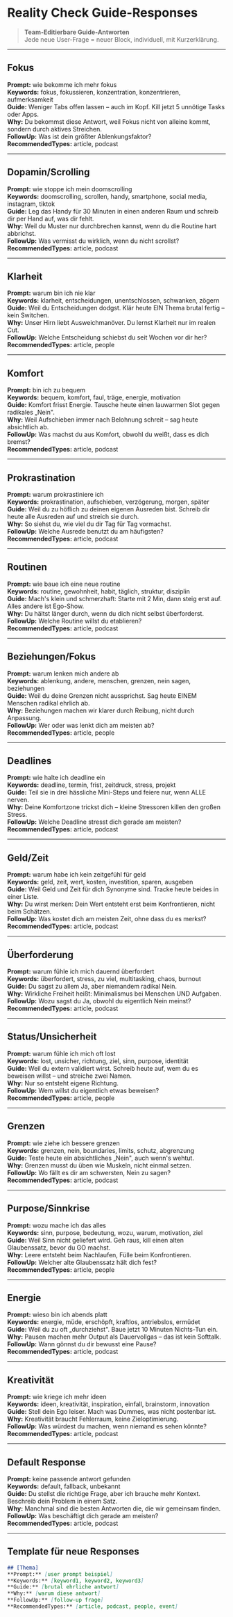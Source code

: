 # Reality Check Guide-Responses

> **Team-Editierbare Guide-Antworten**  
> Jede neue User-Frage = neuer Block, individuell, mit Kurzerklärung.

---

## Fokus
**Prompt:** wie bekomme ich mehr fokus  
**Keywords:** fokus, fokussieren, konzentration, konzentrieren, aufmerksamkeit  
**Guide:** Weniger Tabs offen lassen – auch im Kopf. Kill jetzt 5 unnötige Tasks oder Apps.  
**Why:** Du bekommst diese Antwort, weil Fokus nicht von alleine kommt, sondern durch aktives Streichen.  
**FollowUp:** Was ist dein größter Ablenkungsfaktor?  
**RecommendedTypes:** article, podcast  

---

## Dopamin/Scrolling
**Prompt:** wie stoppe ich mein doomscrolling  
**Keywords:** doomscrolling, scrollen, handy, smartphone, social media, instagram, tiktok  
**Guide:** Leg das Handy für 30 Minuten in einen anderen Raum und schreib dir per Hand auf, was dir fehlt.  
**Why:** Weil du Muster nur durchbrechen kannst, wenn du die Routine hart abbrichst.  
**FollowUp:** Was vermisst du wirklich, wenn du nicht scrollst?  
**RecommendedTypes:** article, podcast  

---

## Klarheit
**Prompt:** warum bin ich nie klar  
**Keywords:** klarheit, entscheidungen, unentschlossen, schwanken, zögern  
**Guide:** Weil du Entscheidungen dodgst. Klär heute EIN Thema brutal fertig – kein Switchen.  
**Why:** Unser Hirn liebt Ausweichmanöver. Du lernst Klarheit nur im realen Cut.  
**FollowUp:** Welche Entscheidung schiebst du seit Wochen vor dir her?  
**RecommendedTypes:** article, people  

---

## Komfort
**Prompt:** bin ich zu bequem  
**Keywords:** bequem, komfort, faul, träge, energie, motivation  
**Guide:** Komfort frisst Energie. Tausche heute einen lauwarmen Slot gegen radikales „Nein".  
**Why:** Weil Aufschieben immer nach Belohnung schreit – sag heute absichtlich ab.  
**FollowUp:** Was machst du aus Komfort, obwohl du weißt, dass es dich bremst?  
**RecommendedTypes:** article, podcast  

---

## Prokrastination
**Prompt:** warum prokrastiniere ich  
**Keywords:** prokrastination, aufschieben, verzögerung, morgen, später  
**Guide:** Weil du zu höflich zu deinen eigenen Ausreden bist. Schreib dir heute alle Ausreden auf und streich sie durch.  
**Why:** So siehst du, wie viel du dir Tag für Tag vormachst.  
**FollowUp:** Welche Ausrede benutzt du am häufigsten?  
**RecommendedTypes:** article, podcast  

---

## Routinen
**Prompt:** wie baue ich eine neue routine  
**Keywords:** routine, gewohnheit, habit, täglich, struktur, disziplin  
**Guide:** Mach's klein und schmerzhaft: Starte mit 2 Min, dann steig erst auf. Alles andere ist Ego-Show.  
**Why:** Du hältst länger durch, wenn du dich nicht selbst überforderst.  
**FollowUp:** Welche Routine willst du etablieren?  
**RecommendedTypes:** article, podcast  

---

## Beziehungen/Fokus
**Prompt:** warum lenken mich andere ab  
**Keywords:** ablenkung, andere, menschen, grenzen, nein sagen, beziehungen  
**Guide:** Weil du deine Grenzen nicht aussprichst. Sag heute EINEM Menschen radikal ehrlich ab.  
**Why:** Beziehungen machen wir klarer durch Reibung, nicht durch Anpassung.  
**FollowUp:** Wer oder was lenkt dich am meisten ab?  
**RecommendedTypes:** article, people  

---

## Deadlines
**Prompt:** wie halte ich deadline ein  
**Keywords:** deadline, termin, frist, zeitdruck, stress, projekt  
**Guide:** Teil sie in drei hässliche Mini-Steps und feiere nur, wenn ALLE nerven.  
**Why:** Deine Komfortzone trickst dich – kleine Stressoren killen den großen Stress.  
**FollowUp:** Welche Deadline stresst dich gerade am meisten?  
**RecommendedTypes:** article, podcast  

---

## Geld/Zeit
**Prompt:** warum habe ich kein zeitgefühl für geld  
**Keywords:** geld, zeit, wert, kosten, investition, sparen, ausgeben  
**Guide:** Weil Geld und Zeit für dich Synonyme sind. Tracke heute beides in einer Liste.  
**Why:** Du wirst merken: Dein Wert entsteht erst beim Konfrontieren, nicht beim Schätzen.  
**FollowUp:** Was kostet dich am meisten Zeit, ohne dass du es merkst?  
**RecommendedTypes:** article, podcast  

---

## Überforderung
**Prompt:** warum fühle ich mich dauernd überfordert  
**Keywords:** überfordert, stress, zu viel, multitasking, chaos, burnout  
**Guide:** Du sagst zu allem Ja, aber niemandem radikal Nein.  
**Why:** Wirkliche Freiheit heißt: Minimalismus bei Menschen UND Aufgaben.  
**FollowUp:** Wozu sagst du Ja, obwohl du eigentlich Nein meinst?  
**RecommendedTypes:** article, podcast  

---

## Status/Unsicherheit
**Prompt:** warum fühle ich mich oft lost  
**Keywords:** lost, unsicher, richtung, ziel, sinn, purpose, identität  
**Guide:** Weil du extern validiert wirst. Schreib heute auf, wem du es beweisen willst – und streiche zwei Namen.  
**Why:** Nur so entsteht eigene Richtung.  
**FollowUp:** Wem willst du eigentlich etwas beweisen?  
**RecommendedTypes:** article, people  

---

## Grenzen
**Prompt:** wie ziehe ich bessere grenzen  
**Keywords:** grenzen, nein, boundaries, limits, schutz, abgrenzung  
**Guide:** Teste heute ein absichtliches „Nein", auch wenn's wehtut.  
**Why:** Grenzen musst du üben wie Muskeln, nicht einmal setzen.  
**FollowUp:** Wo fällt es dir am schwersten, Nein zu sagen?  
**RecommendedTypes:** article, podcast  

---

## Purpose/Sinnkrise
**Prompt:** wozu mache ich das alles  
**Keywords:** sinn, purpose, bedeutung, wozu, warum, motivation, ziel  
**Guide:** Weil Sinn nicht geliefert wird. Geh raus, kill einen alten Glaubenssatz, bevor du GO machst.  
**Why:** Leere entsteht beim Nachlaufen, Fülle beim Konfrontieren.  
**FollowUp:** Welcher alte Glaubenssatz hält dich fest?  
**RecommendedTypes:** article, people  

---

## Energie
**Prompt:** wieso bin ich abends platt  
**Keywords:** energie, müde, erschöpft, kraftlos, antriebslos, ermüdet  
**Guide:** Weil du zu oft „durchziehst". Baue jetzt 10 Minuten Nichts-Tun ein.  
**Why:** Pausen machen mehr Output als Dauervollgas – das ist kein Softtalk.  
**FollowUp:** Wann gönnst du dir bewusst eine Pause?  
**RecommendedTypes:** article, podcast  

---

## Kreativität
**Prompt:** wie kriege ich mehr ideen  
**Keywords:** ideen, kreativität, inspiration, einfall, brainstorm, innovation  
**Guide:** Stell dein Ego leiser. Mach was Dummes, was nicht postenbar ist.  
**Why:** Kreativität braucht Fehlerraum, keine Zieloptimierung.  
**FollowUp:** Was würdest du machen, wenn niemand es sehen könnte?  
**RecommendedTypes:** article, podcast  

---

## Default Response
**Prompt:** keine passende antwort gefunden  
**Keywords:** default, fallback, unbekannt  
**Guide:** Du stellst die richtige Frage, aber ich brauche mehr Kontext. Beschreib dein Problem in einem Satz.  
**Why:** Manchmal sind die besten Antworten die, die wir gemeinsam finden.  
**FollowUp:** Was beschäftigt dich gerade am meisten?  
**RecommendedTypes:** article, podcast  

---

## Template für neue Responses

```markdown
## [Thema]
**Prompt:** [user prompt beispiel]  
**Keywords:** [keyword1, keyword2, keyword3]  
**Guide:** [brutal ehrliche antwort]  
**Why:** [warum diese antwort]  
**FollowUp:** [follow-up frage]  
**RecommendedTypes:** [article, podcast, people, event]  
```
